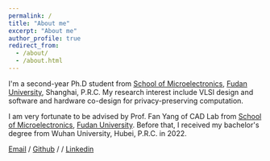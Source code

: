 ```yaml
---
permalink: /
title: "About me"
excerpt: "About me"
author_profile: true
redirect_from: 
  - /about/
  - /about.html
---
```


I'm a second-year Ph.D student from [School of Microelectronics](https://sme.fudan.edu.cn/), [Fudan University](https://www.fudan.edu.cn/), Shanghai, P.R.C. My research interest include VLSI design and software and hardware co-design for privacy-preserving computation.

I am very fortunate to be advised by Prof. Fan Yang of CAD Lab from [School of Microelectronics](https://sme.fudan.edu.cn/), [Fudan University](https://www.fudan.edu.cn/). Before that, I received my bachelor's degree from Wuhan University, Hubei, P.R.C. in 2022.

[Email](mailto:liucx22@m.fudan.edu.cn) / [Github](https://github.com/AustinLiu01) / / [Linkedin](www.linkedin.com/in/changxu-liu-7b6463212)
<!--You can find my CV here: [XX's Curriculum Vitae](../assets/Curriculum_Vitae.pdf)-->




